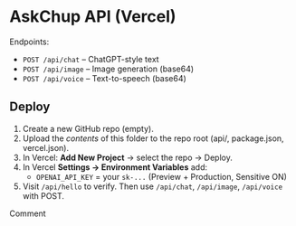 # AskChup API (Vercel)

Endpoints:
- `POST /api/chat` – ChatGPT-style text
- `POST /api/image` – Image generation (base64)
- `POST /api/voice` – Text-to-speech (base64)

## Deploy
1. Create a new GitHub repo (empty).
2. Upload the *contents* of this folder to the repo root (api/, package.json, vercel.json).
3. In Vercel: **Add New Project** → select the repo → Deploy.
4. In Vercel **Settings → Environment Variables** add:
   - `OPENAI_API_KEY` = your `sk-...` (Preview + Production, Sensitive ON)
5. Visit `/api/hello` to verify. Then use `/api/chat`, `/api/image`, `/api/voice` with POST.

Comment 
